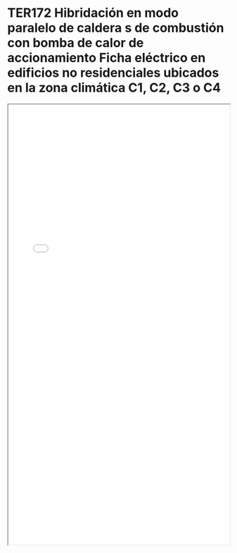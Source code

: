 # TER172  Hibridación en modo paralelo de caldera s de combustión con bomba de calor de accionamiento Ficha eléctrico en edificios no residenciales ubicados en la zona climática C1, C2, C3 o C4

<iframe src="../TER172  Hibridación en modo paralelo de caldera s de combustión con bomba de calor de accionamiento Ficha eléctrico en edificios no residenciales ubicados en la zona climática C1, C2, C3 o C4.pdf" width="100%" height="1000px"></iframe>
